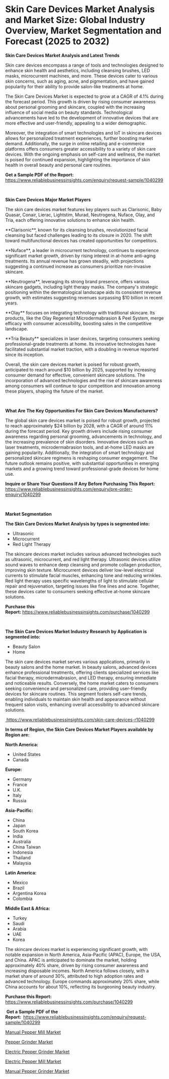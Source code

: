 <p><h1>Skin Care Devices Market Analysis and Market Size: Global Industry Overview, Market Segmentation and Forecast (2025 to 2032)</h1></p><p><strong>Skin Care Devices Market Analysis and Latest Trends</strong></p>
<p><p>Skin care devices encompass a range of tools and technologies designed to enhance skin health and aesthetics, including cleansing brushes, LED masks, microcurrent machines, and more. These devices cater to various skin concerns, such as aging, acne, and pigmentation, and have gained popularity for their ability to provide salon-like treatments at home.</p><p>The Skin Care Devices Market is expected to grow at a CAGR of 4.1% during the forecast period. This growth is driven by rising consumer awareness about personal grooming and skincare, coupled with the increasing influence of social media on beauty standards. Technological advancements have led to the development of innovative devices that are more effective and user-friendly, appealing to a wider demographic. </p><p>Moreover, the integration of smart technologies and IoT in skincare devices allows for personalized treatment experiences, further boosting market demand. Additionally, the surge in online retailing and e-commerce platforms offers consumers greater accessibility to a variety of skin care devices. With the ongoing emphasis on self-care and wellness, the market is poised for continued expansion, highlighting the importance of skin health in overall beauty and personal care routines.</p></p>
<p><strong>Get a Sample PDF of the Report:&nbsp;</strong> <a href="https://www.reliablebusinessinsights.com/enquiry/request-sample/1040299?utm_campaign=57&utm_medium=2&utm_source=Github&utm_content=ia&utm_term=04042025&utm_id=skin-care-devices">https://www.reliablebusinessinsights.com/enquiry/request-sample/1040299</a></p>
<p>&nbsp;</p>
<p><strong>Skin Care Devices Major Market Players</strong></p>
<p><p>The skin care devices market features key players such as Clarisonic, Baby Quasar, Conair, Lierac, Lightstim, Murad, Neutrogena, Nuface, Olay, and Tria, each offering innovative solutions to enhance skin health. </p><p>**Clarisonic**, known for its cleansing brushes, revolutionized facial cleansing but faced challenges leading to its closure in 2020. The shift toward multifunctional devices has created opportunities for competitors.</p><p>**Nuface**, a leader in microcurrent technology, continues to experience significant market growth, driven by rising interest in at-home anti-aging treatments. Its annual revenue has grown steadily, with projections suggesting a continued increase as consumers prioritize non-invasive skincare.</p><p>**Neutrogena**, leveraging its strong brand presence, offers various skincare gadgets, including light therapy masks. The company's strategic positioning within the dermatological landscape aids its consistent revenue growth, with estimates suggesting revenues surpassing $10 billion in recent years.</p><p>**Olay** focuses on integrating technology with traditional skincare. Its products, like the Olay Regenerist Microdermabrasion & Peel System, merge efficacy with consumer accessibility, boosting sales in the competitive landscape.</p><p>**Tria Beauty** specializes in laser devices, targeting consumers seeking professional-grade treatments at home. Its innovative technologies have facilitated substantial market traction, with a doubling in revenue reported since its inception.</p><p>Overall, the skin care devices market is poised for robust growth, anticipated to reach around $10 billion by 2025, supported by increasing consumer demand for effective, convenient skincare solutions. The incorporation of advanced technologies and the rise of skincare awareness among consumers will continue to spur competition and innovation among these players, shaping the future of the market.</p></p>
<p>&nbsp;</p>
<p><strong>What Are The Key Opportunities For Skin Care Devices Manufacturers?</strong></p>
<p><p>The global skin care devices market is poised for robust growth, projected to reach approximately $24 billion by 2028, with a CAGR of around 11% during the forecast period. Key growth drivers include rising consumer awareness regarding personal grooming, advancements in technology, and the increasing prevalence of skin disorders. Innovative devices such as laser treatments, microdermabrasion tools, and at-home LED masks are gaining popularity. Additionally, the integration of smart technology and personalized skincare regimens is reshaping consumer engagement. The future outlook remains positive, with substantial opportunities in emerging markets and a growing trend toward professional-grade devices for home use.</p></p>
<p><strong>Inquire or Share Your Questions If Any Before Purchasing This Report:</strong> <a href="https://www.reliablebusinessinsights.com/enquiry/pre-order-enquiry/1040299?utm_campaign=57&utm_medium=2&utm_source=Github&utm_content=ia&utm_term=04042025&utm_id=skin-care-devices">https://www.reliablebusinessinsights.com/enquiry/pre-order-enquiry/1040299</a></p>
<p>&nbsp;</p>
<p><strong>Market Segmentation</strong></p>
<p><strong>The Skin Care Devices Market Analysis by types is segmented into:</strong></p>
<p><ul><li>Ultrasonic</li><li>Microcurrent</li><li>Red Light Therapy</li></ul></p>
<p><p>The skincare devices market includes various advanced technologies such as ultrasonic, microcurrent, and red light therapy. Ultrasonic devices utilize sound waves to enhance deep cleansing and promote collagen production, improving skin texture. Microcurrent devices deliver low-level electrical currents to stimulate facial muscles, enhancing tone and reducing wrinkles. Red light therapy uses specific wavelengths of light to stimulate cellular repair and rejuvenation, targeting issues like fine lines and acne. Together, these devices cater to consumers seeking effective at-home skincare solutions.</p></p>
<p><strong>Purchase this Report:&nbsp;</strong><a href="https://www.reliablebusinessinsights.com/purchase/1040299?utm_campaign=57&utm_medium=2&utm_source=Github&utm_content=ia&utm_term=04042025&utm_id=skin-care-devices">https://www.reliablebusinessinsights.com/purchase/1040299</a></p>
<p>&nbsp;</p>
<p><strong>The Skin Care Devices Market Industry Research by Application is segmented into:</strong></p>
<p><ul><li>Beauty Salon</li><li>Home</li></ul></p>
<p><p>The skin care devices market serves various applications, primarily in beauty salons and the home market. In beauty salons, advanced devices enhance professional treatments, offering clients specialized services like facial therapy, microdermabrasion, and LED therapy, ensuring immediate and noticeable results. Conversely, the home market caters to consumers seeking convenience and personalized care, providing user-friendly devices for skincare routines. This segment fosters self-care trends, enabling individuals to maintain skin health and appearance without frequent salon visits, enhancing overall accessibility to advanced skincare solutions.</p></p>
<p><a href="https://www.reliablebusinessinsights.com/skin-care-devices-r1040299?utm_campaign=57&utm_medium=2&utm_source=Github&utm_content=ia&utm_term=04042025&utm_id=skin-care-devices">&nbsp;https://www.reliablebusinessinsights.com/skin-care-devices-r1040299</a></p>
<p><strong>In terms of Region, the Skin Care Devices Market Players available by Region are:</strong></p>
<p>
    <p> <strong> North America: </strong>
        <ul>
            <li>United States</li>
            <li>Canada</li>
        </ul>
        </p> 
    <p> <strong> Europe: </strong>
        <ul>
            <li>Germany</li>
            <li>France</li>
            <li>U.K.</li>
            <li>Italy</li>
            <li>Russia</li>
        </ul>
        </p> 
    <p> <strong> Asia-Pacific: </strong>
        <ul>
            <li>China</li>
            <li>Japan</li>
            <li>South Korea</li>
            <li>India</li>
            <li>Australia</li>
            <li>China Taiwan</li>
            <li>Indonesia</li>
            <li>Thailand</li>
            <li>Malaysia</li>
        </ul>
        </p> 
    <p> <strong> Latin America: </strong>
        <ul>
            <li>Mexico</li>
            <li>Brazil</li>
            <li>Argentina Korea</li>
            <li>Colombia</li>
        </ul>
        </p> 
    <p> <strong> Middle East & Africa: </strong>
        <ul>
            <li>Turkey</li>
            <li>Saudi</li>
            <li>Arabia</li>
            <li>UAE</li>
            <li>Korea</li>
        </ul>
    </p>
    </p>
<p><p>The skincare devices market is experiencing significant growth, with notable expansion in North America, Asia-Pacific (APAC), Europe, the USA, and China. APAC is anticipated to dominate the market, holding approximately 40% share, driven by rising consumer awareness and increasing disposable incomes. North America follows closely, with a market share of around 30%, attributed to high adoption rates and advanced technology. Europe commands approximately 20% share, while China accounts for about 10%, reflecting its burgeoning beauty industry.</p></p>
<p><strong>Purchase this Report: </strong><a href="https://www.reliablebusinessinsights.com/purchase/1040299?utm_campaign=57&utm_medium=2&utm_source=Github&utm_content=ia&utm_term=04042025&utm_id=skin-care-devices">https://www.reliablebusinessinsights.com/purchase/1040299</a></p>
<p>&nbsp;<strong>Get a Sample PDF of the Report:&nbsp;&nbsp;</strong><a href="https://www.reliablebusinessinsights.com/enquiry/request-sample/1040299?utm_campaign=57&utm_medium=2&utm_source=Github&utm_content=ia&utm_term=04042025&utm_id=skin-care-devices">https://www.reliablebusinessinsights.com/enquiry/request-sample/1040299</a></p>
<p><strong></strong></p>
<p><p><a href="https://github.com/snakewaduddx/Market-Research-Report-List-1/blob/main/manual-pepper-mill-market.md?utm_campaign=57&utm_medium=2&utm_source=Github&utm_content=ia&utm_term=04042025&utm_id=skin-care-devices">Manual Pepper Mill Market</a></p><p><a href="https://github.com/pllahoithana9/Market-Research-Report-List-1/blob/main/pepper-grinder-market.md?utm_campaign=57&utm_medium=2&utm_source=Github&utm_content=ia&utm_term=04042025&utm_id=skin-care-devices">Pepper Grinder Market</a></p><p><a href="https://github.com/siriocooch4a/Market-Research-Report-List-1/blob/main/electric-pepper-grinder-market.md?utm_campaign=57&utm_medium=2&utm_source=Github&utm_content=ia&utm_term=04042025&utm_id=skin-care-devices">Electric Pepper Grinder Market</a></p><p><a href="https://github.com/zeyddaddo4/Market-Research-Report-List-1/blob/main/electric-pepper-mill-market.md?utm_campaign=57&utm_medium=2&utm_source=Github&utm_content=ia&utm_term=04042025&utm_id=skin-care-devices">Electric Pepper Mill Market</a></p><p><a href="https://github.com/sakuniniray98/Market-Research-Report-List-1/blob/main/manual-pepper-grinder-market.md?utm_campaign=57&utm_medium=2&utm_source=Github&utm_content=ia&utm_term=04042025&utm_id=skin-care-devices">Manual Pepper Grinder Market</a></p></p>